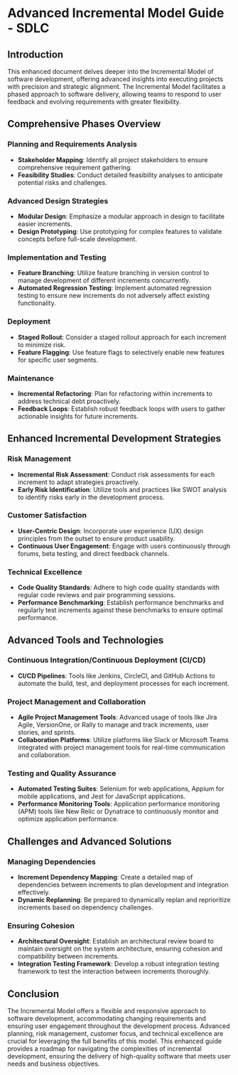 # Advanced Incremental Model Guide - SDLC

## Introduction

This enhanced document delves deeper into the Incremental Model of software development, offering advanced insights into executing projects with precision and strategic alignment. The Incremental Model facilitates a phased approach to software delivery, allowing teams to respond to user feedback and evolving requirements with greater flexibility.

## Comprehensive Phases Overview

### Planning and Requirements Analysis

- **Stakeholder Mapping**: Identify all project stakeholders to ensure comprehensive requirement gathering.
- **Feasibility Studies**: Conduct detailed feasibility analyses to anticipate potential risks and challenges.

### Advanced Design Strategies

- **Modular Design**: Emphasize a modular approach in design to facilitate easier increments.
- **Design Prototyping**: Use prototyping for complex features to validate concepts before full-scale development.

### Implementation and Testing

- **Feature Branching**: Utilize feature branching in version control to manage development of different increments concurrently.
- **Automated Regression Testing**: Implement automated regression testing to ensure new increments do not adversely affect existing functionality.

### Deployment

- **Staged Rollout**: Consider a staged rollout approach for each increment to minimize risk.
- **Feature Flagging**: Use feature flags to selectively enable new features for specific user segments.

### Maintenance

- **Incremental Refactoring**: Plan for refactoring within increments to address technical debt proactively.
- **Feedback Loops**: Establish robust feedback loops with users to gather actionable insights for future increments.

## Enhanced Incremental Development Strategies

### Risk Management

- **Incremental Risk Assessment**: Conduct risk assessments for each increment to adapt strategies proactively.
- **Early Risk Identification**: Utilize tools and practices like SWOT analysis to identify risks early in the development process.

### Customer Satisfaction

- **User-Centric Design**: Incorporate user experience (UX) design principles from the outset to ensure product usability.
- **Continuous User Engagement**: Engage with users continuously through forums, beta testing, and direct feedback channels.

### Technical Excellence

- **Code Quality Standards**: Adhere to high code quality standards with regular code reviews and pair programming sessions.
- **Performance Benchmarking**: Establish performance benchmarks and regularly test increments against these benchmarks to ensure optimal performance.

## Advanced Tools and Technologies

### Continuous Integration/Continuous Deployment (CI/CD)

- **CI/CD Pipelines**: Tools like Jenkins, CircleCI, and GitHub Actions to automate the build, test, and deployment processes for each increment.

### Project Management and Collaboration

- **Agile Project Management Tools**: Advanced usage of tools like Jira Agile, VersionOne, or Rally to manage and track increments, user stories, and sprints.
- **Collaboration Platforms**: Utilize platforms like Slack or Microsoft Teams integrated with project management tools for real-time communication and collaboration.

### Testing and Quality Assurance

- **Automated Testing Suites**: Selenium for web applications, Appium for mobile applications, and Jest for JavaScript applications.
- **Performance Monitoring Tools**: Application performance monitoring (APM) tools like New Relic or Dynatrace to continuously monitor and optimize application performance.

## Challenges and Advanced Solutions

### Managing Dependencies

- **Increment Dependency Mapping**: Create a detailed map of dependencies between increments to plan development and integration effectively.
- **Dynamic Replanning**: Be prepared to dynamically replan and reprioritize increments based on dependency challenges.

### Ensuring Cohesion

- **Architectural Oversight**: Establish an architectural review board to maintain oversight on the system architecture, ensuring cohesion and compatibility between increments.
- **Integration Testing Framework**: Develop a robust integration testing framework to test the interaction between increments thoroughly.

## Conclusion

The Incremental Model offers a flexible and responsive approach to software development, accommodating changing requirements and ensuring user engagement throughout the development process. Advanced planning, risk management, customer focus, and technical excellence are crucial for leveraging the full benefits of this model. This enhanced guide provides a roadmap for navigating the complexities of incremental development, ensuring the delivery of high-quality software that meets user needs and business objectives.